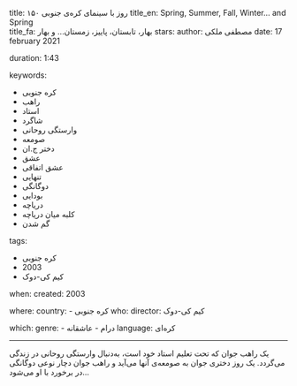 
title: ۱۵۰ روز با سینمای کره‌ی جنوبی 
title_en: Spring, Summer, Fall, Winter... and Spring  
title_fa: بهار، تابستان، پاییز، زمستان... و بهار 
stars: 
author: مصطفی ملکی
date: 17 february 2021

duration: 1:43

keywords:
  - کره جنوبی
  - راهب
  - استاد
  - شاگرد
  - وارستگی روحانی
  - صومعه
  - دختر ج.ان
  - عشق
  - عشق اتفاقی
  - تنهایی
  - دوگانگی
  - بودایی
  - دریاچه
  - کلبه میان دریاچه
  - گم شدن
  
tags:
  - کره جنوبی
  - 2003
  - کیم کی-دوک

when:
  created: 2003

where:
  country: 
    - کره جنوبی 
who:
  director: کیم کی-دوک 

which:
  genre:
    - درام
    - عاشقانه
  language: کره‌ای

---

یک راهب جوان که تحت تعلیم استاد خود است، به‌دنبال وارستگی روحانی در زندگی می‌گردد. یک روز دختری جوان به صومعه‌ی آنها می‌آید و راهب جوان دچار نوعی دوگانگی در برخورد با او می‌شود...

